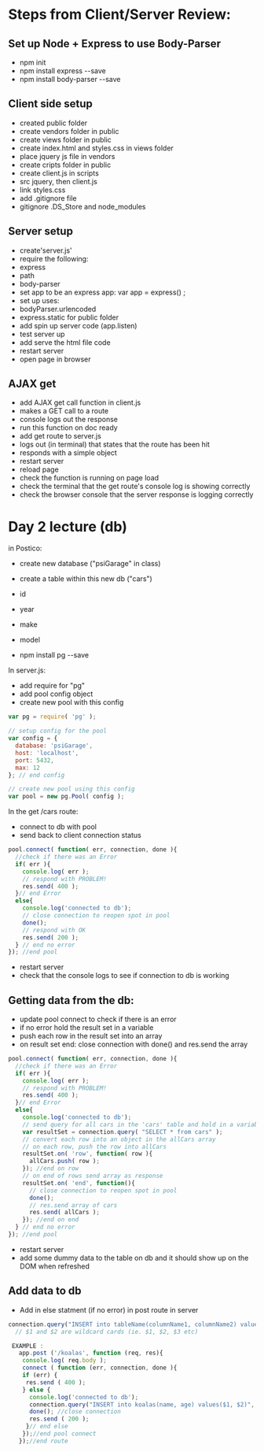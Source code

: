 Steps from Client/Server Review:
===


Set up Node + Express to use Body-Parser
---
- npm init
- npm install express --save
- npm install body-parser --save

Client side setup
---
- created public folder
- create vendors folder in public
- create views folder in public
- create index.html and styles.css in views folder
- place jquery js file in vendors
- create cripts folder in public
- create client.js in scripts
- src jquery, then client.js
- link styles.css
- add .gitignore file
- gitignore .DS_Store and node_modules

Server setup
---
- create'server.js'
- require the following:
 - express
 - path
 - body-parser
- set app to be an express app: var app = express() ;
- set up uses:
 - bodyParser.urlencoded
 - express.static for public folder
- add spin up server code (app.listen)
- test server up
- add serve the html file code
- restart server
- open page in browser

AJAX get
---
- add AJAX get call function in client.js
 - makes a GET call to a route
 - console logs out the response
- run this function on doc ready
- add get route to server.js
 - logs out (in terminal) that states that the route has been hit
 - responds with a simple object
- restart server
- reload page
- check the function is running on page load
- check the terminal that the get route's console log is showing correctly
- check the browser console that the server response is logging correctly

Day 2 lecture (db)
===

in Postico:

- create new database ("psiGarage" in class)
- create a table within this new db ("cars")
 - id
 - year
 - make
 - model

- npm install pg --save

In server.js:
- add require for "pg"
- add pool config object
- create new pool with this config

```javascript
var pg = require( 'pg' );

// setup config for the pool
var config = {
  database: 'psiGarage',
  host: 'localhost',
  port: 5432,
  max: 12
}; // end config

// create new pool using this config
var pool = new pg.Pool( config );
```

In the get /cars route:

- connect to db with pool
- send back to client connection status

```javascript
pool.connect( function( err, connection, done ){
  //check if there was an Error
  if( err ){
    console.log( err );
    // respond with PROBLEM!
    res.send( 400 );
  }// end Error
  else{
    console.log('connected to db');
    // close connection to reopen spot in pool
    done();
    // respond with OK
    res.send( 200 );
  } // end no error
}); //end pool
```

- restart server
- check that the console logs to see if connection to db is working

Getting data from the db:
---

- update pool connect to check if there is an error
- if no error hold the result set in a variable
- push each row in the result set into an array
- on result set end: close connection with done() and res.send the array

```javascript
pool.connect( function( err, connection, done ){
  //check if there was an Error
  if( err ){
    console.log( err );
    // respond with PROBLEM!
    res.send( 400 );
  }// end Error
  else{
    console.log('connected to db');
    // send query for all cars in the 'cars' table and hold in a variable (resultSet)
    var resultSet = connection.query( "SELECT * from cars" );
    // convert each row into an object in the allCars array
    // on each row, push the row into allCars
    resultSet.on( 'row', function( row ){
      allCars.push( row );
    }); //end on row
    // on end of rows send array as response
    resultSet.on( 'end', function(){
      // close connection to reopen spot in pool
      done();
      // res.send array of cars
      res.send( allCars );
    }); //end on end
  } // end no error
}); //end pool
```

- restart server
- add some dummy data to the table on db and it should show up on the DOM when refreshed

Add data to db
---
- Add in else statment (if no error) in post route in server
```javascript
connection.query("INSERT into tableName(columnName1, columnName2) values($1, $2)", [ req.body.objectKeyName1, req.body.objectKeyName1] );
  // $1 and $2 are wildcard cards (ie. $1, $2, $3 etc)

 EXAMPLE : 
   app.post ('/koalas', function (req, res){
    console.log( req.body );
    connect ( function (err, connection, done ){
    if (err) {
     res.send ( 400 );
    } else {
      console.log('connected to db');
      connection.query("INSERT into koalas(name, age) values($1, $2)", [ req.body.name, req.body.age] );
      done(); //close connection
      res.send ( 200 );
     }// end else
    });//end pool connect
   });//end route
```
